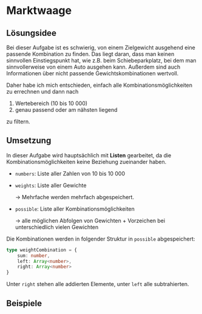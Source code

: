 # Marktwaage

## Lösungsidee

Bei dieser Aufgabe ist es schwierig, von einem Zielgewicht ausgehend eine passende Kombination zu finden. Das liegt daran, dass man keinen sinnvollen Einstiegspunkt hat, wie z.B. beim Schiebeparkplatz, bei dem man sinnvollerweise von einem Auto ausgehen kann. Außerdem sind auch Informationen über nicht passende Gewichtskombinationen wertvoll.

Daher habe ich mich entschieden, einfach alle Kombinationsmöglichkeiten zu errechnen und dann nach

1. Wertebereich (10 bis 10 000)
2. genau passend oder am nähsten liegend

zu filtern.

## Umsetzung

In dieser Aufgabe wird hauptsächlich mit **Listen** gearbeitet, da die Kombinationsmöglichkeiten keine Beziehung zueinander haben.

- `numbers`: Liste aller Zahlen von 10 bis 10 000

- `weights`: Liste aller Gewichte

  &rarr; Mehrfache werden mehrfach abgespeichert.

- `possible`: Liste aller Kombinationsmöglichkeiten

  &rarr; alle möglichen Abfolgen von Gewichten + Vorzeichen bei unterschiedlich vielen Gewichten

Die Kombinationen werden in folgender Struktur in `possible` abgespeichert:

```typescript
type weightCombination = {
	sum: number,
    left: Array<number>,
    right: Array<number>
}
```

Unter `right` stehen alle addierten Elemente, unter `left` alle subtrahierten.

## Beispiele
